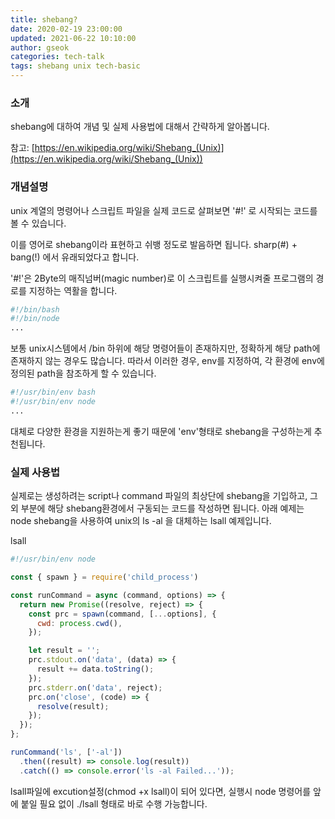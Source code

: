 ```yaml
---
title: shebang?
date: 2020-02-19 23:00:00
updated: 2021-06-22 10:10:00
author: gseok
categories: tech-talk
tags: shebang unix tech-basic
---
```


### 소개

shebang에 대하여 개념  및 실제 사용법에 대해서 간략하게 알아봅니다.

참고: [https://en.wikipedia.org/wiki/Shebang_(Unix)](https://en.wikipedia.org/wiki/Shebang_(Unix))

### 개념설명

unix 계열의 명령어나 스크립트 파일을 실제 코드로 살펴보면 '#!' 로 시작되는 코드를 볼 수 있습니다.

이를 영어로 shebang이라 표현하고 쉬뱅 정도로 발음하면 됩니다. sharp(#) + bang(!) 에서 유래되었다고 합니다.

'#!'은 2Byte의 매직넘버(magic number)로 이 스크립트를 실행시켜줄 프로그램의 경로를 지정하는 역활을 합니다.

```bash
#!/bin/bash
#!/bin/node
...
```

보통 unix시스템에서 /bin 하위에 해당 명령어들이 존재하지만, 정확하게 해당 path에 존재하지 않는 경우도 많습니다. 따라서 이러한 경우, env를 지정하여, 각 환경에 env에 정의된 path을 참조하게 할 수 있습니다.

```bash
#!/usr/bin/env bash
#!/usr/bin/env node
...
```

대체로 다양한 환경을 지원하는게 좋기 때문에 'env'형태로 shebang을 구성하는게 추천됩니다.

### 실제 사용법

실제로는 생성하려는 script나 command 파일의 최상단에 shebang을 기입하고, 그외 부분에 해당 shebang환경에서 구동되는 코드를 작성하면 됩니다. 아래 예제는 node shebang을 사용하여 unix의 ls -al 을 대체하는 lsall 예제입니다.

lsall

```jsx
#!/usr/bin/env node

const { spawn } = require('child_process')

const runCommand = async (command, options) => {
  return new Promise((resolve, reject) => {
    const prc = spawn(command, [...options], {
      cwd: process.cwd(),
    });

    let result = '';
    prc.stdout.on('data', (data) => {
      result += data.toString();
    });
    prc.stderr.on('data', reject);
    prc.on('close', (code) => {
      resolve(result);
    });
  });
};

runCommand('ls', ['-al'])
  .then((result) => console.log(result))
  .catch(() => console.error('ls -al Failed...'));
```

lsall파일에 excution설정(chmod +x lsall)이 되어 있다면, 실행시 node 명령어를 앞에 붙일 필요 없이 ./lsall 형태로 바로 수행 가능합니다.


```toc

```
